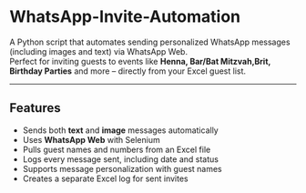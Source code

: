 # WhatsApp-Invite-Automation

A Python script that automates sending personalized WhatsApp messages (including images and text) via WhatsApp Web.  
Perfect for inviting guests to events like **Henna, Bar/Bat Mitzvah,Brit, Birthday Parties** and more – directly from your Excel guest list.

---

##  Features

-  Sends both **text** and **image** messages automatically
-  Uses **WhatsApp Web** with Selenium 
-  Pulls guest names and numbers from an Excel file
-  Logs every message sent, including date and status
-  Supports message personalization with guest names
-  Creates a separate Excel log for sent invites
